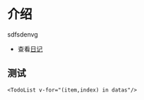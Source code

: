 # 介绍
sdfsdenvg
- 查看[日记](/zh/java/) <!-- sends the user to the root index.md -->
## 测试
```vue
<TodoList v-for="(item,index) in datas"/>
```
